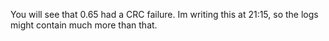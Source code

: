 You will see that 0.65 had a CRC failure. Im writing this at 21:15, so the logs might contain much more than that.